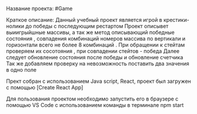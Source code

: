 Название проекта: #Game

Краткое описание: Данный учебный проект является игрой в крестики-нолики до победы с последующим рестартом 
Проект описывет выиигрыйшные массивы, а так же метод описывающий победные состояния , совпадения комбинаций номеров массива по вертикали и горизонтали
всего не более 8 комбинаций . При обращении к стейтам проверяем их сосотояния , при совпадении стейтов - победа
Далее следует обновление состояния после победы и обновление счетчика
Так же добавляем проверку на невозможность поставить два значения в одно поле

Прект собран с использованием Java script, React, проект был загружен с помощью [Create React App]

Для пользования проектом необходимо запустить его в браузере с помощью VS Code с использованием команды в терминале npm start
